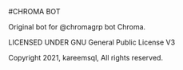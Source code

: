 #CHROMA BOT

Original bot for @chromagrp bot Chroma.

LICENSED UNDER GNU General Public License V3

Copyright 2021, kareemsql, All rights reserved.

